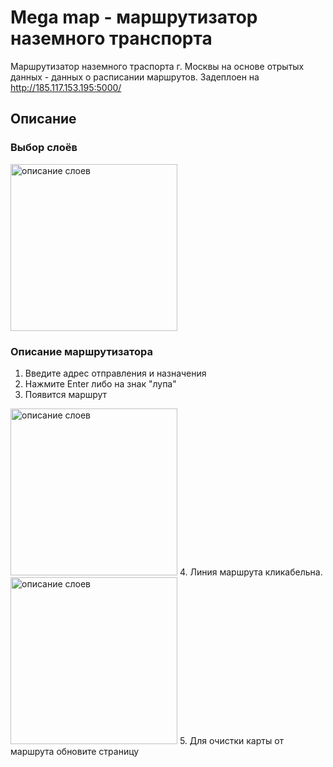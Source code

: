 # Mega map - маршрутизатор наземного транспорта
Маршрутизатор наземного траспорта г. Москвы на основе отрытых данных  - данных о расписании маршрутов.
Задеплоен на http://185.117.153.195:5000/
## Описание
### Выбор слоёв
<img width="267" alt="описание слоев" src="https://user-images.githubusercontent.com/22646265/147416580-0ef2950b-da00-42b3-bd6e-c90f9ddafd3f.png">

### Описание маршрутизатора
1. Введите адрес отправления и назначения
2. Нажмите Enter либо на знак "лупа"
3. Появится маршрут
<img width="267" alt="описание слоев" src="![image](https://user-images.githubusercontent.com/22646265/220862543-566f3eb0-0e89-46a7-8d5b-5faf150cb60f.png)">
4. Линия маршрута кликабельна.
<img width="267" alt="описание слоев" src="![image](https://user-images.githubusercontent.com/22646265/220862173-476eaee7-9df5-4b5b-9943-bcb49bbf746e.png)">
5. Для очистки карты от маршрута обновите страницу
